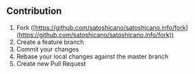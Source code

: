 ## Contribution
1. Fork ([https://github.com/satoshicano/satoshicano.info/fork](https://github.com/satoshicano/satoshicano.info/fork))
2. Create a feature branch
3. Commit your changes
4. Rebase your local changes against the master branch
7. Create new Pull Request
